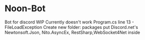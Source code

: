# Noon-Bot
Bot for discord WIP
Currently doesn't work 
Program.cs line 13 - FileLoadException
Create new folder: packages
  put Discord.net's Newtonsoft.Json, Nito.AsyncEx, RestSharp,WebSocket4Net inside
